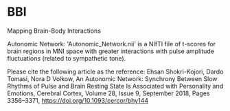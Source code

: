 # BBI
Mapping Brain-Body Interactions

Autonomic Network:
'Autonomic_Network.nii' is a NIfTI file of t-scores for brain regions in MNI space with greater interactions with pulse amplitude fluctuations (related to sympathetic tone).

Please cite the following article as the reference:
Ehsan Shokri-Kojori, Dardo Tomasi, Nora D Volkow, An Autonomic Network: Synchrony Between Slow Rhythms of Pulse and Brain Resting State Is Associated with Personality and Emotions, Cerebral Cortex, Volume 28, Issue 9, September 2018, Pages 3356–3371, https://doi.org/10.1093/cercor/bhy144
